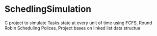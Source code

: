 # SchedlingSimulation
C project to simulate Tasks state at every unit of time using FCFS, Round Robin Scheduling Polices, Project bases on linked list data structue
